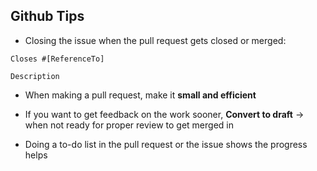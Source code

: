 ## Github Tips

- Closing the issue when the pull request gets closed or merged:

```
Closes #[ReferenceTo]

Description
```

- When making a pull request, make it **small and efficient**

- If you want to get feedback on the work sooner, **Convert to draft** -> when not ready for proper review to get merged in

- Doing a to-do list in the pull request or the issue shows the progress helps
